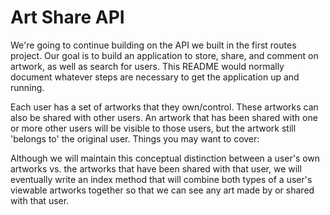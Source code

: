 # Art Share API

We're going to continue building on the API we built in the first routes project. Our goal is to build an application to store, share, and comment on artwork, as well as search for users.
This README would normally document whatever steps are necessary to get the
application up and running.


Each user has a set of artworks that they own/control. These artworks can also be shared with other users. An artwork that has been shared with one or more other users will be visible to those users, but the artwork still 'belongs to' the original user.
Things you may want to cover:


Although we will maintain this conceptual distinction between a user's own artworks vs. the artworks that have been shared with that user, we will eventually write an index method that will combine both types of a user's viewable artworks together so that we can see any art made by or shared with that user.